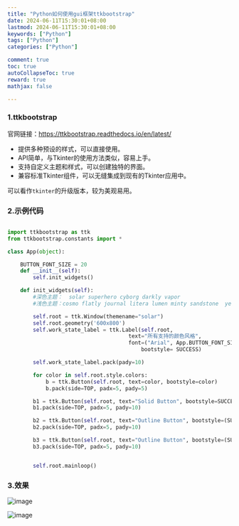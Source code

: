 ```yaml
---
title: "Python如何使用gui框架ttkbootstrap"
date: 2024-06-11T15:30:01+08:00
lastmod: 2024-06-11T15:30:01+08:00
keywords: ["Python"]
tags: ["Python"]
categories: ["Python"]

comment: true
toc: true
autoCollapseToc: true
reward: true
mathjax: false

---
```


<!--more-->


### 1.ttkbootstrap

官网链接：https://ttkbootstrap.readthedocs.io/en/latest/

* 提供多种预设的样式，可以直接使用。
* API简单，与Tkinter的使用方法类似，容易上手。
* 支持自定义主题和样式，可以创建独特的界面。
* 兼容标准Tkinter组件，可以无缝集成到现有的Tkinter应用中。

可以看作`tkinter`的升级版本，较为美观易用。

### 2.示例代码

```python

import ttkbootstrap as ttk
from ttkbootstrap.constants import *

class App(object):

    BUTTON_FONT_SIZE = 20
    def __init__(self):
        self.init_widgets()

    def init_widgets(self):
        #深色主题：  solar superhero cyborg darkly vapor
        #浅色主题：cosmo flatly journal litera lumen minty sandstone  yeti

        self.root = ttk.Window(themename="solar")
        self.root.geometry('600x800')
        self.work_state_label = ttk.Label(self.root,
                                      text="所有支持的颜色风格",
                                      font=("Arial", App.BUTTON_FONT_SIZE),
                                          bootstyle= SUCCESS)

        self.work_state_label.pack(pady=10)

        for color in self.root.style.colors:
            b = ttk.Button(self.root, text=color, bootstyle=color)
            b.pack(side=TOP, padx=5, pady=5)

        b1 = ttk.Button(self.root, text="Solid Button", bootstyle=SUCCESS)
        b1.pack(side=TOP, padx=5, pady=10)

        b2 = ttk.Button(self.root, text="Outline Button", bootstyle=(SUCCESS, OUTLINE))
        b2.pack(side=TOP, padx=5, pady=10)

        b3 = ttk.Button(self.root, text="Outline Button", bootstyle=(SUCCESS, OUTLINE))
        b3.pack(side=TOP, padx=5, pady=10)


        self.root.mainloop()


```

### 3.效果

![image](/images/python/python如何使用gui框架ttkbootstrap/result1.png)

![image](/images/python/python如何使用gui框架ttkbootstrap/result2.png)

